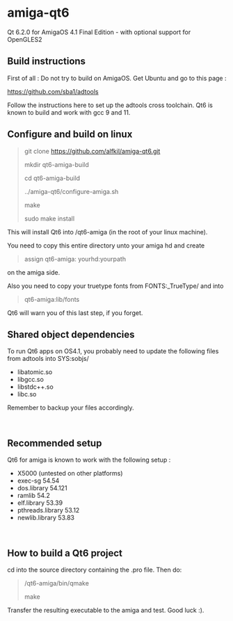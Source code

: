 # amiga-qt6
Qt 6.2.0 for AmigaOS 4.1 Final Edition - with optional support for OpenGLES2

<h2>Build instructions</h2>

First of all : Do not try to build on AmigaOS. Get Ubuntu and go to this page :

https://github.com/sba1/adtools

Follow the instructions here to set up the adtools cross toolchain. Qt6 is known to build and work with gcc 9 and 11.
<br>


<h2>Configure and build on linux</h2>

> git clone https://github.com/alfkil/amiga-qt6.git
> 
> mkdir qt6-amiga-build
> 
> cd qt6-amiga-build
> 
> ../amiga-qt6/configure-amiga.sh
> 
> make
> 
> sudo make install

This will install Qt6 into /qt6-amiga (in the root of your linux machine). 

You need to copy this entire directory unto your amiga hd and create

> assign qt6-amiga: yourhd:yourpath

on the amiga side.

Also you need to copy your truetype fonts from FONTS:_TrueType/ and into

> qt6-amiga:lib/fonts

Qt6 will warn you of this last step, if you forget.
<br>

  
<h2>Shared object dependencies</h2>

To run Qt6 apps on OS4.1, you probably need to update the following files from adtools into SYS:sobjs/
<br>
<ul>
<li>libatomic.so</li>
<li>libgcc.so</li>
<li>libstdc++.so</li>
<li>libc.so</li>
</ul>

Remember to backup your files accordingly.
  
<br>

<h2>Recommended setup</h2>

Qt6 for amiga is known to work with the following setup :
<br>
<ul>
<li>X5000 (untested on other platforms)</li>
<li>exec-sg 54.54</li>
<li>dos.library 54.121</li>
<li>ramlib 54.2</li>
<li>elf.library 53.39</li>
<li>pthreads.library 53.12</li>
<li>newlib.library 53.83</li>
</ul>

<br>

<h2>How to build a Qt6 project</h2>

cd into the source directory containing the .pro file. Then do:

> /qt6-amiga/bin/qmake
>
> make

Transfer the resulting executable to the amiga and test. Good luck :).

